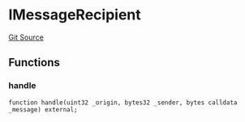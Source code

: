 # IMessageRecipient
[Git Source](https://github.com/hyperlane-xyz/hyperlane-monorepo/blob/60f321f452052881dce4e22999022e11fc117456/contracts/interfaces/IMessageRecipient.sol)


## Functions
### handle


```solidity
function handle(uint32 _origin, bytes32 _sender, bytes calldata _message) external;
```

